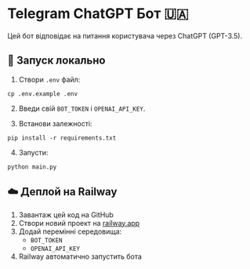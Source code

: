 # Telegram ChatGPT Бот 🇺🇦

Цей бот відповідає на питання користувача через ChatGPT (GPT-3.5).

## 🚀 Запуск локально

1. Створи `.env` файл:
```
cp .env.example .env
```

2. Введи свій `BOT_TOKEN` і `OPENAI_API_KEY`.

3. Встанови залежності:
```
pip install -r requirements.txt
```

4. Запусти:
```
python main.py
```

## ☁️ Деплой на Railway

1. Завантаж цей код на GitHub
2. Створи новий проект на [railway.app](https://railway.app)
3. Додай перемінні середовища:
   - `BOT_TOKEN`
   - `OPENAI_API_KEY`
4. Railway автоматично запустить бота
